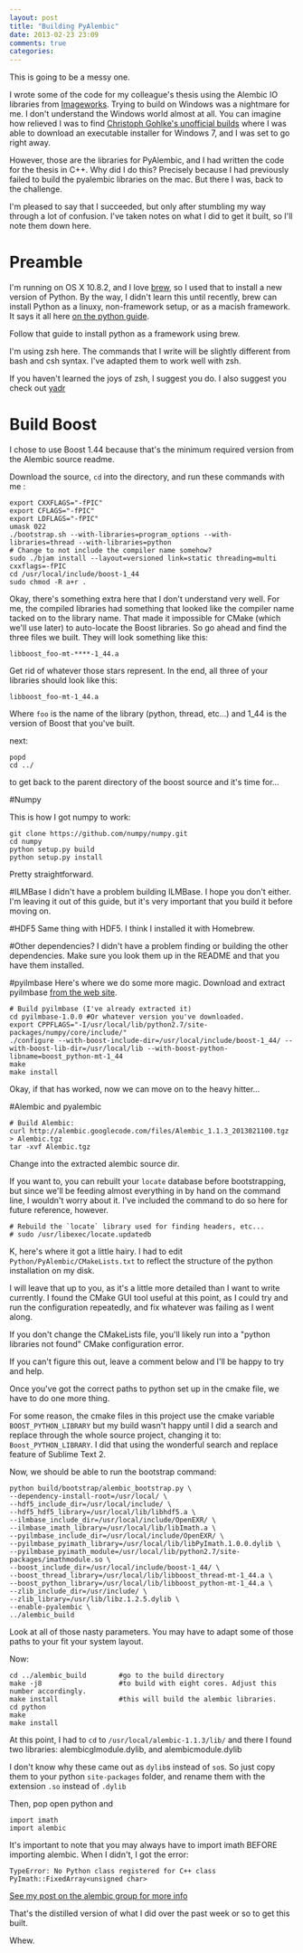 ```yaml
---
layout: post
title: "Building PyAlembic"
date: 2013-02-23 23:09
comments: true
categories: 
---
```


This is going to be a messy one.

I wrote some of the code for my colleague's thesis using the Alembic IO libraries from [Imageworks](http://alembic.io/). Trying to build on Windows was a nightmare for me. I don't understand the Windows world almost at all. You can imagine how relieved I was to find [Christoph Gohlke's unofficial builds](http://www.lfd.uci.edu/~gohlke/pythonlibs/) where I was able to download an executable installer for Windows 7, and I was set to go right away.

However, those are the libraries for PyAlembic, and I had written the code for the thesis in C++. Why did I do this? Precisely because I had previously failed to build the pyalembic libraries on the mac. But there I was, back to the challenge. 

I'm pleased to say that I succeeded, but only after stumbling my way through a lot of confusion. I've taken notes on what I did to get it built, so I'll note them down here.

# Preamble
I'm running on OS X 10.8.2, and I love [brew](http://mxcl.github.com/homebrew/), so I used that to install a new version of Python. By the way, I didn't learn this until recently, brew can install Python as a linuxy, non-framework setup, or as a macish framework. It says it all here [on the python guide](http://docs.python-guide.org/en/latest/starting/install/osx/). 

Follow that guide to install python as a framework using brew.

I'm using zsh here. The commands that I write will be slightly different from bash and csh syntax. I've adapted them to work well with zsh. 

If you haven't learned the joys of zsh, I suggest you do.
I also suggest you check out [yadr](https://github.com/skwp/dotfiles)

# Build Boost
I chose to use Boost 1.44 because that's the minimum required version from the Alembic source readme.

Download the source, `cd` into the directory, and run these commands with me :

    export CXXFLAGS="-fPIC"
    export CFLAGS="-fPIC"
    export LDFLAGS="-fPIC"
    umask 022
    ./bootstrap.sh --with-libraries=program_options --with-libraries=thread --with-libraries=python
    # Change to not include the compiler name somehow?
    sudo ./bjam install --layout=versioned link=static threading=multi cxxflags=-fPIC
    cd /usr/local/include/boost-1_44
    sudo chmod -R a+r .

Okay, there's something extra here that I don't understand very well. For me, the compiled libraries had something that looked like the compiler name tacked on to the library name. That made it impossible for CMake (which we'll use later) to auto-locate the Boost libraries. So go ahead and find the three files we built. They will look something like this: 

    libboost_foo-mt-****-1_44.a

Get rid of whatever those stars represent. In the end, all three of your libraries should look like this:

    libboost_foo-mt-1_44.a

Where `foo` is the name of the library (python, thread, etc...) and 1_44 is the version of Boost that you've built.

next:

    popd
    cd ../

to get back to the parent directory of the boost source and it's time for...

#Numpy

This is how I got numpy to work:

    git clone https://github.com/numpy/numpy.git
    cd numpy
    python setup.py build
    python setup.py install

Pretty straightforward.

#ILMBase
I didn't have a problem building ILMBase. I hope you don't either. I'm leaving it out of this guide, but it's very important that you build it before moving on.

#HDF5 
Same thing with HDF5. I think I installed it with Homebrew.

#Other dependencies? 
I didn't have a problem finding or building the other dependencies. Make sure you look them up in the README and that you have them installed.

#pyilmbase
Here's where we do some more magic. Download and extract pyilmbase [from the web site](http://www.openexr.com/downloads.html).

    # Build pyilmbase (I've already extracted it)
    cd pyilmbase-1.0.0 #Or whatever version you've downloaded.
    export CPPFLAGS="-I/usr/local/lib/python2.7/site-packages/numpy/core/include/"
    ./configure --with-boost-include-dir=/usr/local/include/boost-1_44/ --with-boost-lib-dir=/usr/local/lib --with-boost-python-libname=boost_python-mt-1_44
    make
    make install

Okay, if that has worked, now we can move on to the heavy hitter...

#Alembic and pyalembic

    # Build Alembic:
    curl http://alembic.googlecode.com/files/Alembic_1.1.3_2013021100.tgz > Alembic.tgz
    tar -xvf Alembic.tgz

Change into the extracted alembic source dir.

If you want to, you can rebuilt your `locate` database before bootstrapping, but since we'll be feeding almost everything in by hand on the command line, I wouldn't worry about it. I've included the command to do so here for future reference, however.

    # Rebuild the `locate` library used for finding headers, etc...
    # sudo /usr/libexec/locate.updatedb

K, here's where it got a little hairy.
I had to edit `Python/PyAlembic/CMakeLists.txt` to reflect the structure of the python installation on my disk.

I will leave that up to you, as it's a little more detailed than I want to write currently. I found the CMake GUI tool useful at this point, as I could try and run the configuration repeatedly, and fix whatever was failing as I went along. 

If you don't change the CMakeLists file, you'll likely run into a "python libraries not found" CMake configuration error.

If you can't figure this out, leave a comment below and I'll be happy to try and help.

Once you've got the correct paths to python set up in the cmake file, we have to do one more thing.

For some reason, the cmake files in this project use the cmake variable `BOOST_PYTHON_LIBRARY` but my build wasn't happy until I did a search and replace through the whole source project, changing it to: `Boost_PYTHON_LIBRARY`. I did that using the wonderful search and replace feature of Sublime Text 2.

Now, we should be able to run the bootstrap command:

    python build/bootstrap/alembic_bootstrap.py \
    --dependency-install-root=/usr/local/ \
    --hdf5_include_dir=/usr/local/include/ \
    --hdf5_hdf5_library=/usr/local/lib/libhdf5.a \
    --ilmbase_include_dir=/usr/local/include/OpenEXR/ \
    --ilmbase_imath_library=/usr/local/lib/libImath.a \
    --pyilmbase_include_dir=/usr/local/include/OpenEXR/ \
    --pyilmbase_pyimath_library=/usr/local/lib/libPyImath.1.0.0.dylib \
    --pyilmbase_pyimath_module=/usr/local/lib/python2.7/site-packages/imathmodule.so \
    --boost_include_dir=/usr/local/include/boost-1_44/ \
    --boost_thread_library=/usr/local/lib/libboost_thread-mt-1_44.a \
    --boost_python_library=/usr/local/lib/libboost_python-mt-1_44.a \
    --zlib_include_dir=/usr/include/ \
    --zlib_library=/usr/lib/libz.1.2.5.dylib \
    --enable-pyalembic \
    ../alembic_build

Look at all of those nasty parameters. You may have to adapt some of those paths to your fit your system layout.

Now:

    cd ../alembic_build        #go to the build directory
    make -j8                   #to build with eight cores. Adjust this number accordingly.
    make install               #this will build the alembic libraries.
    cd python
    make
    make install

At this point, I had to `cd` to `/usr/local/alembic-1.1.3/lib/` and there I found two libraries: alembicglmodule.dylib, and alembicmodule.dylib

I don't know why these came out as `dylib`s instead of `so`s. So just copy them to your python `site-packages` folder, and rename them with the extension `.so` instead of `.dylib`

Then, pop open python and 

    import imath
    import alembic

It's important to note that you may always have to import imath BEFORE importing alembic. When I didn't, I got the error:

    TypeError: No Python class registered for C++ class PyImath::FixedArray<unsigned char>

[See my post on the alembic group for more info](https://groups.google.com/forum/?fromgroups=#!topic/alembic-discussion/iqo1MKE4kyc)

That's the distilled version of what I did over the past week or so to get this built. 

Whew.

